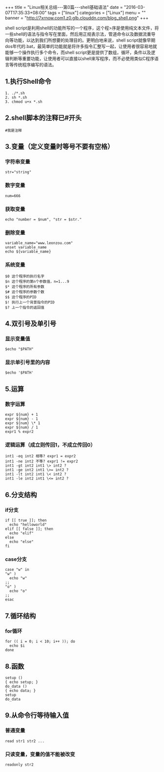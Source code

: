 +++
title = "Linux相关总结---第0篇---shell基础语法"
date = "2016-03-07T17:35:33+08:00"
tags = ["linux"]
categories = ["Linux"]
menu = ""
banner = "http://7xrnow.com1.z0.glb.clouddn.com/blog_shell.png"
+++

shell script是利用shell的功能所写的一个程序，这个程>序是使用纯文本文件，将一些shell的语法与指令写在里面，然后用正规表示法，管道命令以及数据流重导向等功能，以达到我们所想要的处理目的。更明白地来说，shell script就像早期dos年代的.bat，最简单的功能就是将许多指令汇整写一起，让使用者很容易地就能够一个操作执行多个命令，而shell script更是提供了数组，循环，条件以及逻辑判断等重要功能，让使用者可以直接以shell来写程序，而不必使用类似C程序语言等传统程序编写的语法。
<!--more-->
## 1.执行Shell命令
    1. ./*.sh
    2. sh *.sh
    3. chmod u+x *.sh

## 2.shell脚本的注释已#开头
    #我是注释

## 3.变量（定义变量时等号不要有空格）
### 字符串变量
    str="string"
### 数字变量
    num=666
### 获取变量
    echo "number = $num", "str = $str."
### 删除变量
    variable_name="www.leonzou.com"
    unset variable_name
    echo ${variable_name}
### 系统变量
    $0 这个程序的执行名字
    $n 这个程序的第n个参数值，n=1...9
    $* 这个程序的所有参数
    $# 这个程序的参数个数
    $$ 这个程序的PID
    $! 执行上一个背景指令的PID
    $? 上一个指令的返回值

## 4.双引号及单引号
### 显示变量值
    $echo "$PATH"
### 显示单引号里的内容
    $echo '$PATH'

## 5.运算
### 数字运算
    expr ${num} + 1
    expr ${num} - 1
    expr ${num} \* 1
    expr ${num} / 1
    expr1 % expr2
### 逻辑运算（成立则传回1，不成立传回0）
    int1 -eq int2 相等? expr1 = expr2
    int1 -ne int2 不等? expr1 != expr2
    int1 -gt int2 int1 \> int2 ?
    int1 -ge int2 int1 \>= int2 ?
    int1 -lt int2 int1 \< int2 ?
    int1 -le int2 int1 \<= int2 ?

## 6.分支结构
### if分支
    if [[ true ]]; then
      echo "helloworld"
    elif [[ false ]]; then
      echo "elif"
    else
      echo "else"
    fi
### case分支
    case "w" in
    "w" )
      echo "w"
    ;;
    "o" )
      echo "o"
    ;;
    esac

## 7.循环结构
### for循环
    for (( i = 0; i < 10; i++ )); do
      echo $i
    done

## 8.函数
    setup ()
    { echo setup; }
    do_data ()
    { echo data; }
    setup
    do_data

## 9.从命令行等待输入值
### 普通变量
    read str1 str2 ...
### 只读变量，变量的值不能被改变
    readonly str2
